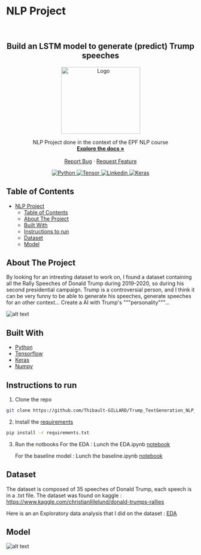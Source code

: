 # NLP Project
<!-- PROJECT LOGO -->
<br />
<div align="center">
  <h2 align="center">Build an LSTM model to generate (predict) Trump speeches</h2>
  <a href="https://www.epf.fr/en">
    <img src="https://upload.wikimedia.org/wikipedia/fr/e/e9/EPF_logo_2021.png" alt="Logo" width="211" height="179">
  </a>
  <p align="center">
    NLP Project done in the context of the EPF NLP course
    <br />
    <a href="https://github.com/Thibault-GILLARD/Trump_TextGeneration_NLP_Project"><strong>Explore the docs »</strong></a>
    <br />
    <br />
    <a href="https://github.com/Thibault-GILLARD/Trump_TextGeneration_NLP_Project/issues">Report Bug</a>
    ·
    <a href="https://github.com/Thibault-GILLARD/Trump_TextGeneration_NLP_Project/issues">Request Feature</a>
  </p>
</div>

<!-- BADGE -->
</p>
<p align="center">
  <a href="https://www.python.org/">
    <img alt="Python" src="https://img.shields.io/badge/Python-14354C?style=for-the-badge&logo=python&logoColor=white">
    </a>
<a href="https://www.tensorflow.org/">
  <img alt="Tensor" src="https://img.shields.io/badge/TensorFlow-FF6F00?style=for-the-badge&logo=tensorflow&logoColor=white">
    </a>
<a href="https://linkedin.com/in/thibault-gillard-7b71291b6">
  <img alt="Linkedin" src="https://img.shields.io/badge/LinkedIn-0077B5?style=for-the-badge&logo=linkedin&logoColor=white">
    </a>
<a href="https://github.com/Thibault-GILLARD/Trump_TextGeneration_NLP_Project/blob/master/LICENSE">
    <img alt="Keras" src="https://img.shields.io/badge/License-MIT-blue?style=for-the-badge&logoColor=white">
        </a>
</p>

<!-- TABLE OF CONTENTS -->
## Table of Contents
 
- [NLP Project](#nlp-project)
  - [Table of Contents](#table-of-contents)
  - [About The Project](#about-the-project)
  - [Built With](#built-with)
  - [Instructions to run](#instructions-to-run)
  - [Dataset](#dataset)
  - [Model](#model)

<!-- ABOUT THE PROJECT -->
## About The Project

By looking for an intresting dataset to work on, I found a dataset containing all the Rally Speeches of Donald Trump during 2019-2020, so during his second presidential campaign. 
Trump is a controversial person, and I think it can be very funny to be able to generate his speeches, generate speeches for an other context... Create a AI with Trump's """personality"""...

![alt text](https://media.giphy.com/media/v1.Y2lkPTc5MGI3NjExaHkzMTN4dmYwdWs2anVvNm1vMDV3eXZkNGw4cWZwa2pxM3RvanVkcSZlcD12MV9pbnRlcm5hbF9naWZfYnlfaWQmY3Q9Zw/L4fv5eLVk6geaVmkaO/giphy.gif)

## Built With

* [Python](https://www.python.org/)
* [Tensorflow](https://www.tensorflow.org/)
* [Keras](https://keras.io/)
* [Numpy](https://numpy.org/)

## Instructions to run
 
1. Clone the repo
```sh
git clone https://github.com/Thibault-GILLARD/Trump_TextGeneration_NLP_Project.git
```
2. Install the [requirements](https://github.com/Thibault-GILLARD/Trump_TextGeneration_NLP_Project/blob/master/requirements.txt)
```sh
pip install -r requirements.txt
```
3. Run the notbooks
For the EDA : Lunch the EDA.ipynb [notebook](https://github.com/Thibault-GILLARD/Trump_TextGeneration_NLP_Project/blob/master/EDA.ipynb)

    For the baseline model : Lunch the baseline.ipynb [notebook](https://github.com/Thibault-GILLARD/Trump_TextGeneration_NLP_Project/blob/master/baseline.ipynb)

## Dataset

The dataset is composed of 35 speeches of Donald Trump, each speech is in a .txt file. The dataset was found on kaggle : https://www.kaggle.com/christianlillelund/donald-trumps-rallies

Here is an an Exploratory data analysis that I did on the dataset : [EDA](https://github.com/Thibault-GILLARD/Trump_TextGeneration_NLP_Project/blob/master/EDA.ipynb)


## Model
![alt text](https://media.giphy.com/media/v1.Y2lkPTc5MGI3NjExdW92OWJuMWF0aGY2dmJoZWcxc2wwcDdkcjE3ZjYza2FxZmNwankzYSZlcD12MV9pbnRlcm5hbF9naWZfYnlfaWQmY3Q9Zw/w9t0aFMjahdxpKKvzN/giphy.gif)